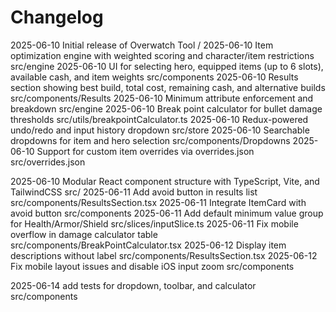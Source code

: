 # Changelog

2025-06-10 Initial release of Overwatch Tool /
2025-06-10 Item optimization engine with weighted scoring and character/item restrictions src/engine
2025-06-10 UI for selecting hero, equipped items (up to 6 slots), available cash, and item weights src/components
2025-06-10 Results section showing best build, total cost, remaining cash, and alternative builds src/components/Results
2025-06-10 Minimum attribute enforcement and breakdown src/engine
2025-06-10 Break point calculator for bullet damage thresholds src/utils/breakpointCalculator.ts
2025-06-10 Redux-powered undo/redo and input history dropdown src/store
2025-06-10 Searchable dropdowns for item and hero selection src/components/Dropdowns
2025-06-10 Support for custom item overrides via overrides.json src/overrides.json

2025-06-10 Modular React component structure with TypeScript, Vite, and TailwindCSS src/
2025-06-11 Add avoid button in results list src/components/ResultsSection.tsx
2025-06-11 Integrate ItemCard with avoid button src/components
2025-06-11 Add default minimum value group for Health/Armor/Shield src/slices/inputSlice.ts
2025-06-11 Fix mobile overflow in damage calculator table src/components/BreakPointCalculator.tsx
2025-06-12 Display item descriptions without label src/components/ResultsSection.tsx
2025-06-12 Fix mobile layout issues and disable iOS input zoom src/components

2025-06-14  add tests for dropdown, toolbar, and calculator  src/components

